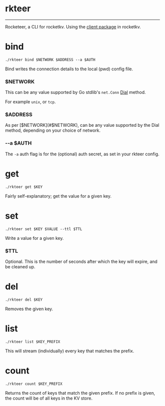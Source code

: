 # rkteer
-----

Rocketeer, a CLI for rocketkv.
Using the [client package](https://github.com/intob/rocketkv/tree/main/client) in rocketkv.

# bind
```
./rkteer bind $NETWORK $ADDRESS --a $AUTH
```
Bind writes the connection details to the local (pwd) config file.

### $NETWORK
This can be any value supported by Go stdlib's `net.Conn` [Dial](https://pkg.go.dev/net?utm_source=gopls#Dial) method.

For example `unix`, or `tcp`.

### $ADDRESS
As per [$NETWORK](#$NETWORK), can be any value supported by the Dial method, depending on your choice of network.

### --a $AUTH
The `-a` auth flag is for the (optional) auth secret, as set in your rkteer config.

# get
```
./rkteer get $KEY
```
Fairly self-explanatory; get the value for a given key.

# set
```
./rkteer set $KEY $VALUE --ttl $TTL
```
Write a value for a given key.

### $TTL
Optional. This is the number of seconds after which the key will expire, and be cleaned up.

# del
```
./rkteer del $KEY
```
Removes the given key.

# list
```
./rkteer list $KEY_PREFIX
```
This will stream (individually) every key that matches the prefix.

# count
```
./rkteer count $KEY_PREFIX
```
Returns the count of keys that match the given prefix. If no prefix is given, the count will be of all keys in the KV store.